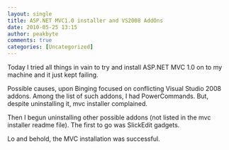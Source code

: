 ```yaml
---
layout: single
title: ASP.NET MVC1.0 installer and VS2008 AddOns
date: 2010-05-25 13:15
author: peakbyte
comments: true
categories: [Uncategorized]
---
```

<p>Today I tried all things in vain to try and install ASP.NET MVC 1.0 on to my machine and it just kept failing. </p>  <p>Possible causes, upon Binging focused on conflicting Visual Studio 2008 addons. Among the list of such addons, I had PowerCommands. But, despite uninstalling it, mvc installer complained.</p>  <p>Then I begun uninstalling other possible addons (not listed in the mvc installer readme file). The first to go was SlickEdit gadgets.</p>  <p>Lo and behold, the MVC installation was successful.</p>
